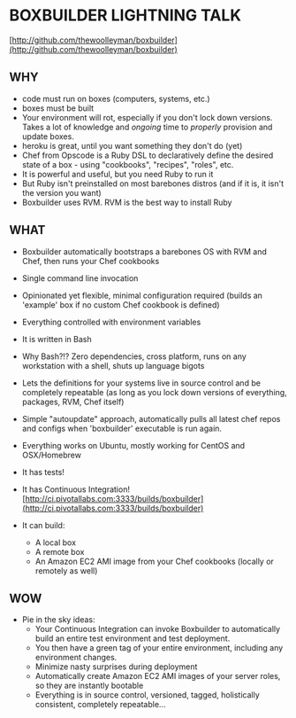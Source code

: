 BOXBUILDER LIGHTNING TALK
=========================

[http://github.com/thewoolleyman/boxbuilder](http://github.com/thewoolleyman/boxbuilder)

WHY
---

* code must run on boxes (computers, systems, etc.)
* boxes must be built
* Your environment will rot, especially if you don't lock down versions.  Takes a lot of knowledge and *ongoing* time to *properly* provision and update boxes.
* heroku is great, until you want something they don't do (yet)
* Chef from Opscode is a Ruby DSL to declaratively define the desired state of a box - using "cookbooks", "recipes", "roles", etc.
* It is powerful and useful, but you need Ruby to run it
* But Ruby isn't preinstalled on most barebones distros (and if it is, it isn't the version you want)
* Boxbuilder uses RVM.  RVM is the best way to install Ruby

WHAT
----
* Boxbuilder automatically bootstraps a barebones OS with RVM and Chef, then runs your Chef cookbooks
* Single command line invocation
* Opinionated yet flexible, minimal configuration required (builds an 'example' box if no custom Chef cookbook is defined)
* Everything controlled with environment variables
* It is written in Bash
* Why Bash?!? Zero dependencies, cross platform, runs on any workstation with a shell, shuts up language bigots
* Lets the definitions for your systems live in source control and be completely repeatable (as long as you lock down versions of everything, packages, RVM, Chef itself)
* Simple "autoupdate" approach, automatically pulls all latest chef repos and configs when 'boxbuilder' executable is run again.
* Everything works on Ubuntu, mostly working for CentOS and OSX/Homebrew
* It has tests!
* It has Continuous Integration! [http://ci.pivotallabs.com:3333/builds/boxbuilder](http://ci.pivotallabs.com:3333/builds/boxbuilder)

* It can build:
  * A local box
  * A remote box
  * An Amazon EC2 AMI image from your Chef cookbooks (locally or remotely as well)

WOW
---
* Pie in the sky ideas:
  * Your Continuous Integration can invoke Boxbuilder to automatically build an entire test environment and test deployment.
  * You then have a green tag of your entire environment, including any environment changes.
  * Minimize nasty surprises during deployment
  * Automatically create Amazon EC2 AMI images of your server roles, so they are instantly bootable
  * Everything is in source control, versioned, tagged, holistically consistent, completely repeatable...